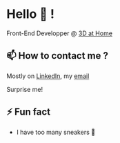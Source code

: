 # Hello 👋 !

Front-End Developper @ [3D at Home](https://www.3dathome.fr/)

## 📫 How to contact me ?

Mostly on [LinkedIn](https://www.linkedin.com/in/guillaumeblondel/), my [email](mailto:gllmblndl@gmail.com)

Surprise me!

## ⚡ Fun fact

* I have too many sneakers :athletic_shoe:
